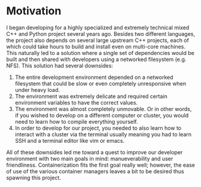 # Motivation

I began developing for a highly specialized and extremely technical mixed C++ and Python project
several years ago. Besides two different languages, the project also depends on several large
upstream C++ projects, each of which could take hours to build and install even on multi-core
machines. This naturally led to a solution where a single set of dependencies would be built
and then shared with developers using a networked filesystem (e.g. NFS). This solution had 
several downsides:

1. The entire development environment depended on a networked filesystem that could be slow
   or even completely unresponsive when under heavy load.
2. The environment was extremely delicate and required certain environment variables to have
    the correct values.
3. The environment was almost completely unmovable. Or in other words, if you wished to develop
  on a different computer or cluster, you would need to learn how to compile everything yourself.
4. In order to develop for our project, you needed to also learn how to interact with a cluster
  via the terminal usually meaning you had to learn SSH and a terminal editor like vim or emacs.

All of these downsides led me toward a quest to improve our developer environment with two main
goals in mind: manueverability and user friendliness. Containerization fits the first goal really
well; however, the ease of use of the various container managers leaves a bit to be desired thus
spawning this project.
